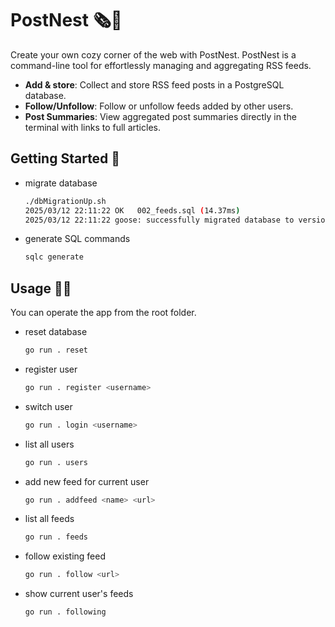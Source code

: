 # PostNest 🗞️🪺

Create your own cozy corner of the web with PostNest. PostNest is a command-line tool for effortlessly managing and aggregating RSS feeds. 

- **Add & store**: Collect and store RSS feed posts in a PostgreSQL database.
- **Follow/Unfollow**: Follow or unfollow feeds added by other users.
- **Post Summaries**: View aggregated post summaries directly in the terminal with links to full articles.

## Getting Started 💫

* migrate database
  ```sh
  ./dbMigrationUp.sh
  2025/03/12 22:11:22 OK   002_feeds.sql (14.37ms)
  2025/03/12 22:11:22 goose: successfully migrated database to version: 2

* generate SQL commands
  ```sh
  sqlc generate

## Usage 🧑‍💻

You can operate the app from the root folder.

* reset database
   ```sh
   go run . reset

* register user
  ```sh
  go run . register <username>

* switch user
  ```sh
  go run . login <username>

* list all users
  ```sh
  go run . users

* add new feed for current user
  ```sh
  go run . addfeed <name> <url>

* list all feeds
  ```sh
  go run . feeds

* follow existing feed
  ```sh
  go run . follow <url>

* show current user's feeds
  ```sh
  go run . following


